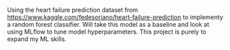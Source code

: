 Using the heart failure prediction dataset from https://www.kaggle.com/fedesoriano/heart-failure-prediction to implementy a random forest classifier.
Will take this model as a baseline and look at using MLflow to tune model hyperparameters. This project is purely to expand my ML skills.

